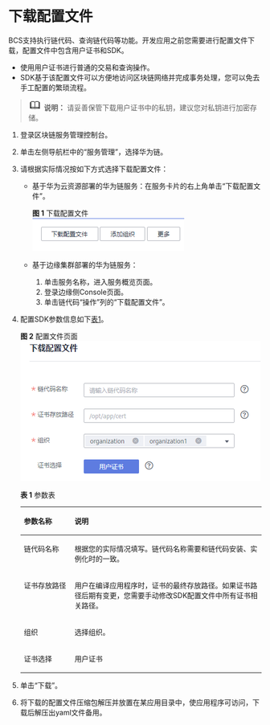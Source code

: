 # 下载配置文件<a name="bcs_usermanual_2114_00"></a>

BCS支持执行链代码、查询链代码等功能。开发应用之前您需要进行配置文件下载，配置文件中包含用户证书和SDK。

-   使用用户证书进行普通的交易和查询操作。
-   SDK基于该配置文件可以方便地访问区块链网络并完成事务处理，您可以免去手工配置的繁琐流程。

>![](public_sys-resources/icon-note.gif) **说明：** 
>请妥善保管下载用户证书中的私钥，建议您对私钥进行加密存储。

1.  登录区块链服务管理控制台。
2.  单击左侧导航栏中的“服务管理”，选择华为链。
3.  请根据实际情况按如下方式选择下载配置文件：
    -   基于华为云资源部署的华为链服务：在服务卡片的右上角单击“下载配置文件”。

        **图 1**  下载配置文件<a name="fig54081922036"></a>  
        ![](figures/下载配置文件.png "下载配置文件")

    -   基于边缘集群部署的华为链服务：
        1.  单击服务名称，进入服务概览页面。
        2.  登录边缘侧Console页面。
        3.  单击链代码“操作”列的“下载配置文件”。

4.  配置SDK参数信息如下[表1](#zh-cn_topic_0000001152808299_table1234405715376)。

    **图 2**  配置文件页面<a name="fig185917207320"></a>  
    ![](figures/配置文件页面.png "配置文件页面")

    **表 1**  参数表

    <a name="zh-cn_topic_0000001152808299_table1234405715376"></a>
    <table><thead align="left"><tr id="zh-cn_topic_0000001152808299_row16344557173718"><th class="cellrowborder" valign="top" width="21%" id="mcps1.2.3.1.1"><p id="zh-cn_topic_0000001152808299_p14344125773716"><a name="zh-cn_topic_0000001152808299_p14344125773716"></a><a name="zh-cn_topic_0000001152808299_p14344125773716"></a>参数名称</p>
    </th>
    <th class="cellrowborder" valign="top" width="79%" id="mcps1.2.3.1.2"><p id="zh-cn_topic_0000001152808299_p1134455717377"><a name="zh-cn_topic_0000001152808299_p1134455717377"></a><a name="zh-cn_topic_0000001152808299_p1134455717377"></a>说明</p>
    </th>
    </tr>
    </thead>
    <tbody><tr id="zh-cn_topic_0000001152808299_row834415712379"><td class="cellrowborder" valign="top" width="21%" headers="mcps1.2.3.1.1 "><p id="zh-cn_topic_0000001152808299_p14344135713714"><a name="zh-cn_topic_0000001152808299_p14344135713714"></a><a name="zh-cn_topic_0000001152808299_p14344135713714"></a>链代码名称</p>
    </td>
    <td class="cellrowborder" valign="top" width="79%" headers="mcps1.2.3.1.2 "><p id="zh-cn_topic_0000001152808299_p1034425718377"><a name="zh-cn_topic_0000001152808299_p1034425718377"></a><a name="zh-cn_topic_0000001152808299_p1034425718377"></a>根据您的实际情况填写。链代码名称需要和链代码安装、实例化时的一致。</p>
    </td>
    </tr>
    <tr id="zh-cn_topic_0000001152808299_row634415575377"><td class="cellrowborder" valign="top" width="21%" headers="mcps1.2.3.1.1 "><p id="zh-cn_topic_0000001152808299_p1634413572377"><a name="zh-cn_topic_0000001152808299_p1634413572377"></a><a name="zh-cn_topic_0000001152808299_p1634413572377"></a>证书存放路径</p>
    </td>
    <td class="cellrowborder" valign="top" width="79%" headers="mcps1.2.3.1.2 "><p id="zh-cn_topic_0000001152808299_p534435773714"><a name="zh-cn_topic_0000001152808299_p534435773714"></a><a name="zh-cn_topic_0000001152808299_p534435773714"></a>用户在编译应用程序时，证书的最终存放路径。如果证书路径后期有变更，您需要手动修改SDK配置文件中所有证书相关路径。</p>
    </td>
    </tr>
    <tr id="zh-cn_topic_0000001152808299_row1734411576374"><td class="cellrowborder" valign="top" width="21%" headers="mcps1.2.3.1.1 "><p id="zh-cn_topic_0000001152808299_p1734416575377"><a name="zh-cn_topic_0000001152808299_p1734416575377"></a><a name="zh-cn_topic_0000001152808299_p1734416575377"></a>组织</p>
    </td>
    <td class="cellrowborder" valign="top" width="79%" headers="mcps1.2.3.1.2 "><p id="zh-cn_topic_0000001152808299_p19344145716376"><a name="zh-cn_topic_0000001152808299_p19344145716376"></a><a name="zh-cn_topic_0000001152808299_p19344145716376"></a>选择组织。</p>
    </td>
    </tr>
    <tr id="zh-cn_topic_0000001152808299_row20344175712371"><td class="cellrowborder" valign="top" width="21%" headers="mcps1.2.3.1.1 "><p id="zh-cn_topic_0000001152808299_p3344155712373"><a name="zh-cn_topic_0000001152808299_p3344155712373"></a><a name="zh-cn_topic_0000001152808299_p3344155712373"></a>证书选择</p>
    </td>
    <td class="cellrowborder" valign="top" width="79%" headers="mcps1.2.3.1.2 "><p id="zh-cn_topic_0000001152808299_p1344145753710"><a name="zh-cn_topic_0000001152808299_p1344145753710"></a><a name="zh-cn_topic_0000001152808299_p1344145753710"></a>用户证书</p>
    </td>
    </tr>
    </tbody>
    </table>

5.  单击“下载”。
6.  将下载的配置文件压缩包解压并放置在某应用目录中，使应用程序可访问，下载后解压出yaml文件备用。

